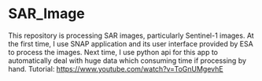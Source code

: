 # SAR_Image
This repository is processing SAR images, particularly Sentinel-1 images. At the first time, I use SNAP application and its user interface provided by ESA to process the images. Next time, I use python api for this app to automatically deal with huge data which consuming time if processing by hand.
Tutorial: https://www.youtube.com/watch?v=ToGnUMgevhE
